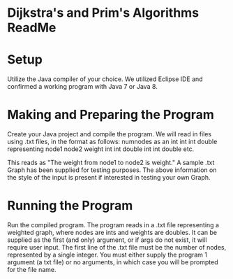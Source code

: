 # Dijkstra's and Prim's Algorithms ReadMe


# Setup
Utilize the Java compiler of your choice. We utilized Eclipse IDE and confirmed a working program with Java 7 or Java 8.

# Making and Preparing the Program
Create your Java project and compile the program. We will read in files using .txt files, in the format as follows:
numnodes as an int
int int double representing node1 node2 weight
int int double
int int double 
etc.

This reads as "The weight from node1 to node2 is weight."
A sample .txt Graph has been supplied for testing purposes. The above information on the style of the input
is present if interested in testing your own Graph.

# Running the Program
Run the compiled program. The program reads in a .txt file representing a weighted graph, where nodes are ints and weights are doubles.
It can be supplied as the first (and only) argument, or if args do not exist, it will require user input.
The first line of the .txt file must be the number of nodes, represented by a single integer. 
You must either supply the program 1 argument (a txt file) or no arguments, in which case you will be prompted for the file name.
